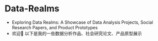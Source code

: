 # Data-Realms
- Exploring Data Realms: A Showcase of Data Analysis Projects, Social Research Papers, and Product Prototypes
- 欢迎👏 以下是我的一些数据分析作品、社会研究论文、产品原型展示
